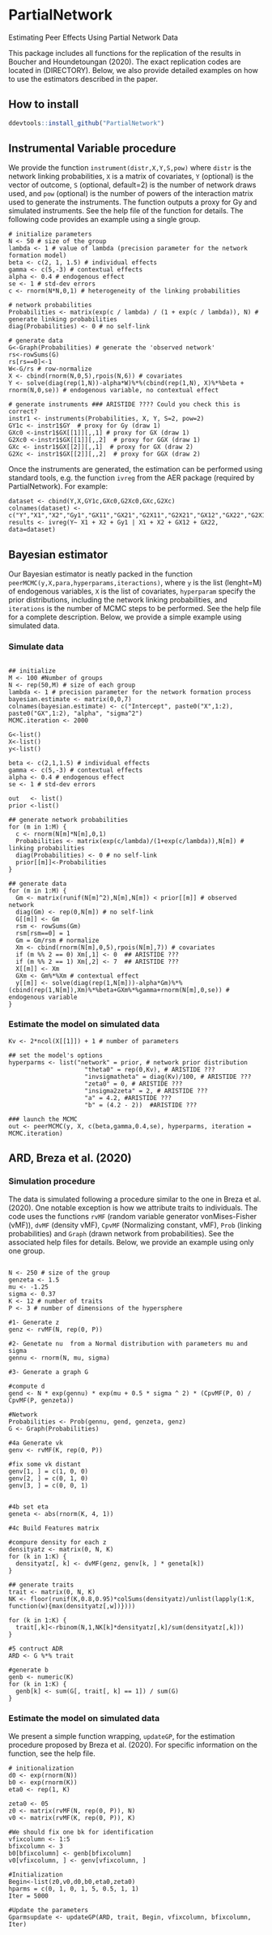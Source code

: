 # PartialNetwork
Estimating Peer Effects Using Partial Network Data

This package includes all functions for the replication of the results in Boucher and Houndetoungan (2020). The exact replication codes are located in (DIRECTORY). Below, we also provide detailed examples on how to use the estimators described in the paper.

## How to install
```R
ddevtools::install_github("PartialNetwork")
```

## Instrumental Variable procedure

We provide the function `instrument(distr,X,Y,S,pow)` where `distr` is the network linking probabilities, `X` is a matrix of covariates, `Y` (optional) is the vector of outcome, `S` (optional, default=2) is the number of network draws used, and `pow` (optional) is the number of powers of the interaction matrix used to generate the instruments. The function outputs a proxy for Gy and simulated instruments. See the help file of the function for details. The following code provides an example using a single group.

```{c}
# initialize parameters
N <- 50 # size of the group
lambda <- 1 # value of lambda (precision parameter for the network formation model)
beta <- c(2, 1, 1.5) # individual effects
gamma <- c(5,-3) # contextual effects
alpha <- 0.4 # endogenous effect
se <- 1 # std-dev errors
c <- rnorm(N*N,0,1) # heterogeneity of the linking probabilities

# network probabilities
Probabilities <- matrix(exp(c / lambda) / (1 + exp(c / lambda)), N) # generate linking probabilities
diag(Probabilities) <- 0 # no self-link

# generate data
G<-Graph(Probabilities) # generate the 'observed network'
rs<-rowSums(G)
rs[rs==0]<-1
W<-G/rs # row-normalize
X <- cbind(rnorm(N,0,5),rpois(N,6)) # covariates
Y <- solve(diag(rep(1,N))-alpha*W)%*%(cbind(rep(1,N), X)%*%beta + rnorm(N,0,se)) # endogenous variable, no contextual effect

# generate instruments ### ARISTIDE ???? Could you check this is correct?
instr1 <- instruments(Probabilities, X, Y, S=2, pow=2)
GY1c <- instr1$GY  # proxy for Gy (draw 1)
GXc0 <-instr1$GX[[1]][,,1] # proxy for GX (draw 1)
G2Xc0 <-instr1$GX[[1]][,,2]  # proxy for GGX (draw 1)
GXc <- instr1$GX[[2]][,,1]  # proxy for GX (draw 2)
G2Xc <- instr1$GX[[2]][,,2]  # proxy for GGX (draw 2)
```
Once the instruments are generated, the estimation can be performed using standard tools, e.g. the function `ivreg` from the AER package (required by PartialNetwork). For example:
```{r}
dataset <- cbind(Y,X,GY1c,GXc0,G2Xc0,GXc,G2Xc)
colnames(dataset) <- c("Y","X1","X2","Gy1","GX11","GX21","G2X11","G2X21","GX12","GX22","G2X12","G2X22")
results <- ivreg(Y~ X1 + X2 + Gy1 | X1 + X2 + GX12 + GX22, data=dataset)
```

## Bayesian estimator

Our Bayesian estimator is neatly packed in the function `peerMCMC(y,X,para,hyperparams,iteractions)`, where `y` is the list (lenght=M) of endogenous variables, `X` is the list of covariates, `hyperparam` specify the prior distributions, including the network linking probabilities, and `iterations` is the number of MCMC steps to be performed. See the help file for a complete description. Below, we provide a simple example using simulated data.

### Simulate data
```{r}

## initialize
M <- 100 #Number of groups
N <- rep(50,M) # size of each group
lambda <- 1 # precision parameter for the network formation process
bayesian.estimate <- matrix(0,0,7)
colnames(bayesian.estimate) <- c("Intercept", paste0("X",1:2), paste0("GX",1:2), "alpha", "sigma^2")
MCMC.iteration <- 2000

G<-list()
X<-list()
y<-list()

beta <- c(2,1,1.5) # individual effects
gamma <- c(5,-3) # contextual effects
alpha <- 0.4 # endogenous effect
se <- 1 # std-dev errors

out   <- list()
prior <-list()
  
## generate network probabilities
for (m in 1:M) {
  c <- rnorm(N[m]*N[m],0,1)
  Probabilities <- matrix(exp(c/lambda)/(1+exp(c/lambda)),N[m]) # linking probabilities
  diag(Probabilities) <- 0 # no self-link
  prior[[m]]<-Probabilities
}
  
## generate data
for (m in 1:M) {
  Gm <- matrix(runif(N[m]^2),N[m],N[m]) < prior[[m]] # observed network
  diag(Gm) <- rep(0,N[m]) # no self-link
  G[[m]] <- Gm
  rsm <- rowSums(Gm)
  rsm[rsm==0] = 1
  Gm = Gm/rsm # normalize
  Xm <- cbind(rnorm(N[m],0,5),rpois(N[m],7)) # covariates
  if (m %% 2 == 0) Xm[,1] <- 0  ## ARISTIDE ???
  if (m %% 2 == 1) Xm[,2] <- 7  ## ARISTIDE ???
  X[[m]] <- Xm
  GXm <- Gm%*%Xm # contextual effect
  y[[m]] <- solve(diag(rep(1,N[m]))-alpha*Gm)%*%(cbind(rep(1,N[m]),Xm)%*%beta+GXm%*%gamma+rnorm(N[m],0,se)) # endogenous variable
}
```

### Estimate the model on simulated data
```{r}
Kv <- 2*ncol(X[[1]]) + 1 # number of parameters

## set the model's options
hyperparms <- list("network" = prior, # network prior distribution
                     "theta0" = rep(0,Kv), # ARISTIDE ???
                     "invsigmatheta" = diag(Kv)/100, # ARISTIDE ???
                     "zeta0" = 0, # ARISTIDE ???
                     "insigma2zeta" = 2, # ARISTIDE ???
                     "a" = 4.2, #ARISTIDE ???
                     "b" = (4.2 - 2))  #ARISTIDE ???
  
### launch the MCMC
out <- peerMCMC(y, X, c(beta,gamma,0.4,se), hyperparms, iteration = MCMC.iteration)
```

## ARD, Breza et al. (2020)

### Simulation procedure
The data is simulated following a procedure similar to the one in Breza et al. (2020). One notable exception is how we attribute traits to individuals. The code uses the functions `rvMF` (random variable generator vonMises-Fisher (vMF)), `dvMF` (density vMF), `CpvMF` (Normalizing constant, vMF), `Prob` (linking probabilities) and `Graph` (drawn network from probabilities). See the associated help files for details. Below, we provide an example using only one group.

```{r}

N <- 250 # size of the group
genzeta <- 1.5
mu <- -1.25
sigma <- 0.37
K <- 12 # number of traits
P <- 3 # number of dimensions of the hypersphere

#1- Generate z
genz <- rvMF(N, rep(0, P))

#2- Genetate nu  from a Normal distribution with parameters mu and sigma
gennu <- rnorm(N, mu, sigma)

#3- Generate a graph G

#compute d
gend <- N * exp(gennu) * exp(mu + 0.5 * sigma ^ 2) * (CpvMF(P, 0) / CpvMF(P, genzeta))

#Network
Probabilities <- Prob(gennu, gend, genzeta, genz) 
G <- Graph(Probabilities)

#4a Generate vk
genv <- rvMF(K, rep(0, P))

#fix some vk distant
genv[1, ] = c(1, 0, 0)
genv[2, ] = c(0, 1, 0)
genv[3, ] = c(0, 0, 1)
    
    
#4b set eta
geneta <- abs(rnorm(K, 4, 1))
 
#4c Build Features matrix
 
#compure density for each z
densityatz <- matrix(0, N, K)
for (k in 1:K) {
  densityatz[, k] <- dvMF(genz, genv[k, ] * geneta[k])
}
    
## generate traits
trait <- matrix(0, N, K)
NK <- floor(runif(K,0.8,0.95)*colSums(densityatz)/unlist(lapply(1:K, function(w){max(densityatz[,w])})))
    
for (k in 1:K) {
  trait[,k]<-rbinom(N,1,NK[k]*densityatz[,k]/sum(densityatz[,k]))
}

#5 contruct ADR
ARD <- G %*% trait

#generate b
genb <- numeric(K)
for (k in 1:K) {
  genb[k] <- sum(G[, trait[, k] == 1]) / sum(G)
}

```
### Estimate the model on simulated data

We present a simple function wrapping, `updateGP`, for the estimation procedure proposed by Breza et al. (2020). For specific information on the function, see the help file.

```{r}
# initionalization
d0 <- exp(rnorm(N))
b0 <- exp(rnorm(K))
eta0 <- rep(1, K)
    
zeta0 <- 05
z0 <- matrix(rvMF(N, rep(0, P)), N)
v0 <- matrix(rvMF(K, rep(0, P)), K)

#We should fix one bk for identification
vfixcolumn <- 1:5
bfixcolumn <- 3
b0[bfixcolumn] <- genb[bfixcolumn]
v0[vfixcolumn, ] <- genv[vfixcolumn, ]
    
#Initialization
Begin<-list(z0,v0,d0,b0,eta0,zeta0)
hparms = c(0, 1, 0, 1, 5, 0.5, 1, 1)
Iter = 5000

#Update the parameters
Gparmsupdate <- updateGP(ARD, trait, Begin, vfixcolumn, bfixcolumn, Iter)
```
